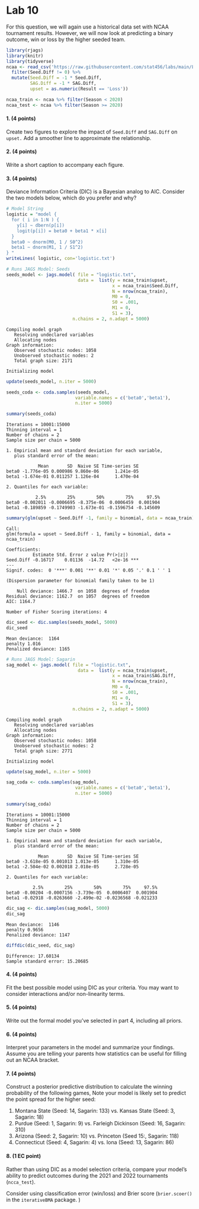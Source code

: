 # Lab 10

For this question, we will again use a historical data set with NCAA
tournament results. However, we will now look at predicting a binary
outcome, win or loss by the higher seeded team.

``` r
library(rjags)
library(knitr)
library(tidyverse)
ncaa <- read_csv('https://raw.githubusercontent.com/stat456/labs/main/Lab9_data.csv') %>%
  filter(Seed.Diff != 0) %>%
  mutate(Seed.Diff = -1 * Seed.Diff,
         SAG.Diff = -1 * SAG.Diff,
         upset = as.numeric(Result == 'Loss'))

ncaa_train <- ncaa %>% filter(Season < 2020)
ncaa_test <- ncaa %>% filter(Season >= 2020)
```

#### 1. (4 points)

Create two figures to explore the impact of `Seed.Diff` and `SAG.Diff`
on `upset.` Add a smoother line to approximate the relationship.

#### 2. (4 points)

Write a short caption to accompany each figure.

#### 3. (4 points)

Deviance Information Criteria (DIC) is a Bayesian analog to AIC.
Consider the two models below, which do you prefer and why?

``` r
# Model String
logistic = "model {
  for ( i in 1:N ) {
    y[i] ~ dbern(p[i])
    logit(p[i]) = beta0 + beta1 * x[i]
  }
  beta0 ~ dnorm(M0, 1 / S0^2)
  beta1 ~ dnorm(M1, 1 / S1^2)
} "
writeLines( logistic, con='logistic.txt')
```

``` r
# Runs JAGS Model: Seeds
seeds_model <- jags.model( file = "logistic.txt", 
                           data =  list(y = ncaa_train$upset, 
                                        x = ncaa_train$Seed.Diff,
                                        N = nrow(ncaa_train), 
                                        M0 = 0, 
                                        S0 = .001,
                                        M1 = 0, 
                                        S1 = 3),
                         n.chains = 2, n.adapt = 5000)
```

    Compiling model graph
       Resolving undeclared variables
       Allocating nodes
    Graph information:
       Observed stochastic nodes: 1058
       Unobserved stochastic nodes: 2
       Total graph size: 2171

    Initializing model

``` r
update(seeds_model, n.iter = 5000)

seeds_coda <- coda.samples(seeds_model, 
                          variable.names = c('beta0','beta1'), 
                          n.iter = 5000)

summary(seeds_coda)
```


    Iterations = 10001:15000
    Thinning interval = 1 
    Number of chains = 2 
    Sample size per chain = 5000 

    1. Empirical mean and standard deviation for each variable,
       plus standard error of the mean:

                Mean       SD  Naive SE Time-series SE
    beta0 -1.776e-05 0.000986 9.860e-06      1.241e-05
    beta1 -1.674e-01 0.011257 1.126e-04      1.470e-04

    2. Quantiles for each variable:

               2.5%        25%        50%        75%     97.5%
    beta0 -0.002011 -0.0006695 -8.375e-06  0.0006459  0.001904
    beta1 -0.189859 -0.1749903 -1.673e-01 -0.1596754 -0.145609

``` r
summary(glm(upset ~ Seed.Diff -1, family = binomial, data = ncaa_train))
```


    Call:
    glm(formula = upset ~ Seed.Diff - 1, family = binomial, data = ncaa_train)

    Coefficients:
              Estimate Std. Error z value Pr(>|z|)    
    Seed.Diff -0.16717    0.01136  -14.72   <2e-16 ***
    ---
    Signif. codes:  0 '***' 0.001 '**' 0.01 '*' 0.05 '.' 0.1 ' ' 1

    (Dispersion parameter for binomial family taken to be 1)

        Null deviance: 1466.7  on 1058  degrees of freedom
    Residual deviance: 1162.7  on 1057  degrees of freedom
    AIC: 1164.7

    Number of Fisher Scoring iterations: 4

``` r
dic_seed <- dic.samples(seeds_model, 5000)
dic_seed
```

    Mean deviance:  1164 
    penalty 1.016 
    Penalized deviance: 1165 

``` r
# Runs JAGS Model: Sagarin
sag_model <- jags.model( file = "logistic.txt", 
                           data =  list(y = ncaa_train$upset, 
                                        x = ncaa_train$SAG.Diff,
                                        N = nrow(ncaa_train), 
                                        M0 = 0, 
                                        S0 = .001,
                                        M1 = 0, 
                                        S1 = 3),
                         n.chains = 2, n.adapt = 5000)
```

    Compiling model graph
       Resolving undeclared variables
       Allocating nodes
    Graph information:
       Observed stochastic nodes: 1058
       Unobserved stochastic nodes: 2
       Total graph size: 2771

    Initializing model

``` r
update(sag_model, n.iter = 5000)

sag_coda <- coda.samples(sag_model, 
                          variable.names = c('beta0','beta1'), 
                          n.iter = 5000)

summary(sag_coda)
```


    Iterations = 10001:15000
    Thinning interval = 1 
    Number of chains = 2 
    Sample size per chain = 5000 

    1. Empirical mean and standard deviation for each variable,
       plus standard error of the mean:

                Mean       SD  Naive SE Time-series SE
    beta0 -3.618e-05 0.001013 1.013e-05      1.310e-05
    beta1 -2.504e-02 0.002018 2.018e-05      2.728e-05

    2. Quantiles for each variable:

              2.5%        25%        50%        75%     97.5%
    beta0 -0.00204 -0.0007156 -3.739e-05  0.0006407  0.001904
    beta1 -0.02918 -0.0263660 -2.499e-02 -0.0236568 -0.021233

``` r
dic_sag <- dic.samples(sag_model, 5000)
dic_sag
```

    Mean deviance:  1146 
    penalty 0.9656 
    Penalized deviance: 1147 

``` r
diffdic(dic_seed, dic_sag)
```

    Difference: 17.60134
    Sample standard error: 15.20685

#### 4. (4 points)

Fit the best possible model using DIC as your criteria. You may want to
consider interactions and/or non-linearity terms.

#### 5. (4 points)

Write out the formal model you’ve selected in part 4, including all
priors.

#### 6. (4 points)

Interpret your parameters in the model and summarize your findings.
Assume you are telling your parents how statistics can be useful for
filling out an NCAA bracket.

#### 7. (4 points)

Construct a posterior predictive distribution to calculate the winning
probability of the following games, Note your model is likely set to
predict the point spread for the higher seed:

1.  Montana State (Seed: 14, Sagarin: 133) vs. Kansas State (Seed: 3,
    Sagarin: 18)
2.  Purdue (Seed: 1, Sagarin: 9) vs. Farleigh Dickinson (Seed: 16,
    Sagarin: 310)
3.  Arizona (Seed: 2, Sagarin: 10) vs. Princeton (Seed 15:, Sagarin:
    118)
4.  Connecticut (Seed: 4, Sagarin: 4) vs. Iona (Seed: 13, Sagarin: 86)

#### 8. (1 EC point)

Rather than using DIC as a model selection criteria, compare your
model’s ability to predict outcomes during the 2021 and 2022 tournaments
(`ncca_test`).

Consider using classification error (win/loss) and Brier score
(`brier.scoer()` in the `iterativeBMA` package. )
